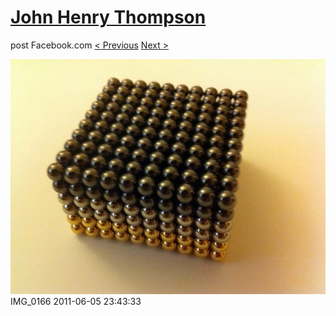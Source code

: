 # [John Henry Thompson](../README.md)
post Facebook.com
[< Previous](2011-06-05-1.md) [Next >](2011-06-05-3.md)

[![](../media/2011-06-05/Magnetic-Balls-IMG_0166.jpg)](../README.md)
IMG_0166
2011-06-05 23:43:33